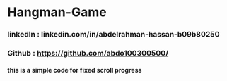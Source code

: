 # Hangman-Game


### linkedIn : linkedin.com/in/abdelrahman-hassan-b09b80250
### Github : https://github.com/abdo100300500/

#### this is a simple code for fixed scroll progress